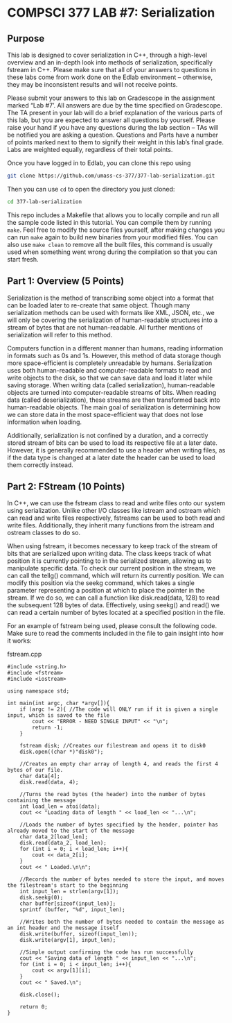 # COMPSCI 377 LAB #7: Serialization

## Purpose
This lab is designed to cover serialization in C++, through a high-level overview and an in-depth look into methods of serialization, specifically fstream in C++. Please make sure that all of your answers to questions in these labs come from work done on the Edlab environment – otherwise, they may be inconsistent results and will not receive points.

Please submit your answers to this lab on Gradescope in the assignment marked “Lab #7’. All answers are due by the time specified on Gradescope. The TA present in your lab will do a brief explanation of the various parts of this lab, but you are expected to answer all questions by yourself. Please raise your hand if you have any questions during the lab section – TAs will be notified you are asking a question. Questions and Parts have a number of points marked next to them to signify their weight in this lab’s final grade. Labs are weighted equally, regardless of their total points.

Once you have logged in to Edlab, you can clone this repo using

```bash
git clone https://github.com/umass-cs-377/377-lab-serialization.git
```

Then you can use `cd` to open the directory you just cloned:

```bash
cd 377-lab-serialization
```

This repo includes a Makefile that allows you to locally compile and run all the sample code listed in this tutorial. You can compile them by running `make`. Feel free to modify the source files yourself, after making changes you can run `make` again to build new binaries from your modified files. You can also use `make clean` to remove all the built files, this command is usually used when something went wrong during the compilation so that you can start fresh.

## Part 1: Overview (5 Points)
Serialization is the method of transcribing some object into a format that can be loaded later to re-create that same object. Though many serialization methods can be used with formats like XML, JSON, etc., we will only be covering the serialization of human-readable structures into a stream of bytes that are not human-readable. All further mentions of serialization will refer to this method.

Computers function in a different manner than humans, reading information in formats such as 0s and 1s. However, this method of data storage though more space-efficient is completely unreadable by humans. Serialization uses both human-readable and computer-readable formats to read and write objects to the disk, so that we can save data and load it later while saving storage. When writing data (called serialization), human-readable objects are turned into computer-readable streams of bits. When reading data (called deserialization), these streams are then transformed back into human-readable objects. The main goal of serialization is determining how we can store data in the most space-efficient way that does not lose information when loading.

Additionally, serialization is not confined by a duration, and a correctly stored stream of bits can be used to load its respective file at a later date. However, it is generally recommended to use a header when writing files, as if the data type is changed at a later date the header can be used to load them correctly instead.
	
## Part 2: FStream (10 Points)
In C++, we can use the fstream class to read and write files onto our system using serialization. Unlike other I/O classes like istream and ostream which can read and write files respectively, fstreams can be used to both read and write files. Additionally, they inherit many functions from the istream and ostream classes to do so.

When using fstream, it becomes necessary to keep track of the stream of bits that are serialized upon writing data. The class keeps track of what position it is currently pointing to in the serialized stream, allowing us to manipulate specific data. To check our current position in the stream, we can call the tellg() command, which will return its currently position. We can modify this position via the seekg command, which takes a single parameter representing a position at which to place the pointer in the stream. If we do so, we can call a function like disk.read(data, 128) to read the subsequent 128 bytes of data. Effectively, using seekg() and read() we can read a certain number of bytes located at a specified position in the file.

For an example of fstream being used, please consult the following code. Make sure to read the comments included in the file to gain insight into how it works:

fstream.cpp
```
#include <string.h>
#include <fstream>
#include <iostream>

using namespace std;

int main(int argc, char *argv[]){
	if (argc != 2){ //The code will ONLY run if it is given a single input, which is saved to the file
		cout << "ERROR - NEED SINGLE INPUT" << "\n";
		return -1;
	}

	fstream disk; //Creates our filestream and opens it to disk0
	disk.open((char *)"disk0");

	//Creates an empty char array of length 4, and reads the first 4 bytes of our file.
	char data[4];
	disk.read(data, 4);

	//Turns the read bytes (the header) into the number of bytes containing the message
	int load_len = atoi(data);
	cout << "Loading data of length " << load_len << "...\n";

	//Loads the number of bytes specified by the header, pointer has already moved to the start of the message
	char data_2[load_len];
	disk.read(data_2, load_len);
	for (int i = 0; i < load_len; i++){
		cout << data_2[i];
	}
	cout << " Loaded.\n\n";

	//Records the number of bytes needed to store the input, and moves the filestream's start to the beginning
	int input_len = strlen(argv[1]);
	disk.seekg(0);
	char buffer[sizeof(input_len)];
	sprintf (buffer, "%d", input_len);
	
	//Writes both the number of bytes needed to contain the message as an int header and the message itself
	disk.write(buffer, sizeof(input_len));
	disk.write(argv[1], input_len);

	//Simple output confirming the code has run successfully
	cout << "Saving data of length " << input_len << "...\n";
	for (int i = 0; i < input_len; i++){
		cout << argv[1][i];
	}
	cout << " Saved.\n";

	disk.close();

	return 0;
}
```
